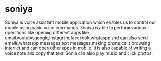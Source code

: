 # soniya

Soniya is voice assistant mobile application which enables us to control our mobile using basic voice commands.
Soniya is able to perform various operations like opening different apps like email,youtube,google,instagram,facebook,whataspp and can also send emails,whatsapp messages,text messages,making phone calls,browsing internet and can open other apps in mobile.
It is also capable of writing a voice note and copy that text.
Sonia can also play music and click photos.
